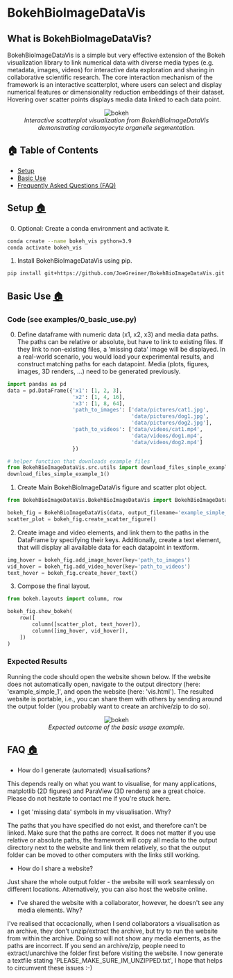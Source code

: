 # BokehBioImageDataVis

## What is BokehBioImageDataVis?
BokehBioImageDataVis is a simple but very effective extension of the Bokeh visualization library to link numerical data with diverse media types (e.g. metadata, images, videos) for interactive data exploration and sharing in collaborative scientific research. The core interaction mechanism of the framework is an interactive scatterplot, where users can select and display numerical features or dimensionality reduction embeddings of their dataset. Hovering over scatter points displays media data linked to each data point.

<p align="center">
  <img src="https://github.com/JoeGreiner/BokehBioImageDataVis/assets/24453528/57d99753-c8d7-4ce4-bd87-c4ddcb01ceb3" alt="bokeh">
  <br>
  <em>Interactive scatterplot visualization from BokehBioImageDataVis demonstrating cardiomyocyte organelle segmentation.</em>
</p>

## 🏠 Table of Contents

* [Setup](#setup-)
* [Basic Use](#basic-use-)
* [Frequently Asked Questions (FAQ)](#faq-)

## Setup [🏠](#-table-of-contents)

0. Optional: Create a conda environment and activate it. 
```bash
conda create --name bokeh_vis python=3.9
conda activate bokeh_vis
```
1. Install BokehBioImageDataVis using pip.
```bash
pip install git+https://github.com/JoeGreiner/BokehBioImageDataVis.git
```

## Basic Use [🏠](#-table-of-contents)
### Code (see examples/0_basic_use.py)
0. Define dataframe with numeric data (x1, x2, x3) and media data paths. The paths can be relative or absolute, but have to link to existing files. If they link to non-existing files, a 'missing data' image will be displayed. In a real-world scenario, you would load your experimental results, and construct matching paths for each datapoint. Media (plots, figures, images, 3D renders, ...) need to be generated previously.
 
```python
import pandas as pd
data = pd.DataFrame({'x1': [1, 2, 3],
                     'x2': [1, 4, 16],
                     'x3': [1, 8, 64],
                     'path_to_images': ['data/pictures/cat1.jpg',
                                        'data/pictures/dog1.jpg',
                                        'data/pictures/dog2.jpg'],
                     'path_to_videos': ['data/videos/cat1.mp4',
                                        'data/videos/dog1.mp4',
                                        'data/videos/dog2.mp4']
                     })

# helper function that downloads example files
from BokehBioImageDataVis.src.utils import download_files_simple_example_1
download_files_simple_example_1()
```

1. Create Main BokehBioImageDataVis figure and scatter plot object.
```python
from BokehBioImageDataVis.BokehBioImageDataVis import BokehBioImageDataVis

bokeh_fig = BokehBioImageDataVis(data, output_filename='example_simple_1/vis.html')
scatter_plot = bokeh_fig.create_scatter_figure()
```

2. Create image and video elements, and link them to the paths in the DataFrame by specifying their keys. Additionally, create a text element, that will display all available data for each datapoint in textform.
```python
img_hover = bokeh_fig.add_image_hover(key='path_to_images')
vid_hover = bokeh_fig.add_video_hover(key='path_to_videos')
text_hover = bokeh_fig.create_hover_text()
```

3. Compose the final layout.
```python
from bokeh.layouts import column, row

bokeh_fig.show_bokeh(
    row([
        column([scatter_plot, text_hover]),
        column([img_hover, vid_hover]),
    ])
)
```
### Expected Results
Running the code should open the website shown below. If the website does not automatically open, navigate to the output directory (here: 'example_simple_1', and open the website (here: 'vis.html'). The resulted website is portable, i.e., you can share them with others by sending around the output folder (you probably want to create an archive/zip to do so).

<p align="center">
  <img src="https://github.com/JoeGreiner/BokehBioImageDataVis/assets/24453528/93612315-b19b-4ac2-b58c-74172231bc05" alt="bokeh">
  <br>
  <em>Expected outcome of the basic usage example.</em>
</p>

## FAQ [🏠](#-table-of-contents)

* How do I generate (automated) visualisations?

This depends really on what you want to visualise, for many applications, matplotlib (2D figures) and ParaView (3D renders) are a great choice. Please do not hesitate to contact me if you're stuck here.

* I get 'missing data' symbols in my visualisation. Why?

The paths that you have specified do not exist, and therefore can't be linked. Make sure that the paths are correct. It does not matter if you use relative or absolute paths, the framework will copy all media to the output directory next to the website and link them relatively, so that the output folder can be moved to other computers with the links still working.

* How do I share a website?

Just share the whole output folder - the website will work seamlessly on different locations. Alternatively, you can also host the website online.

* I've shared the website with a collaborator, however, he doesn't see any media elements. Why?

I've realised that occacionally, when I send collaborators a visualisation as an archive, they don't unzip/extract the archive, but try to run the website from within the archive. Doing so will not show any media elements, as the paths are incorrect. If you send an archive/zip, people need to extract/unarchive the folder first before visiting the website. I now generate a textfile stating 'PLEASE_MAKE_SURE_IM_UNZIPPED.txt', I hope that helps to circumvent these issues :-)
